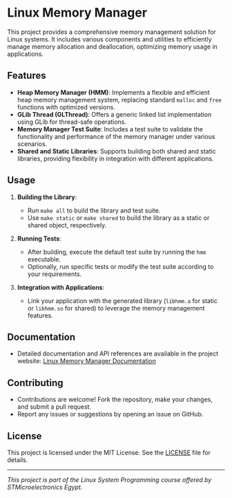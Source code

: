# Linux Memory Manager

This project provides a comprehensive memory management solution for Linux systems. It includes various components and utilities to efficiently manage memory allocation and deallocation, optimizing memory usage in applications.

## Features
- **Heap Memory Manager (HMM)**: Implements a flexible and efficient heap memory management system, replacing standard `malloc` and `free` functions with optimized versions.
- **GLib Thread (GLThread)**: Offers a generic linked list implementation using GLib for thread-safe operations.
- **Memory Manager Test Suite**: Includes a test suite to validate the functionality and performance of the memory manager under various scenarios.
- **Shared and Static Libraries**: Supports building both shared and static libraries, providing flexibility in integration with different applications.

## Usage
1. **Building the Library**:
   - Run `make all` to build the library and test suite.
   - Use `make static` or `make shared` to build the library as a static or shared object, respectively.

2. **Running Tests**:
   - After building, execute the default test suite by running the `hmm` executable.
   - Optionally, run specific tests or modify the test suite according to your requirements.

3. **Integration with Applications**:
   - Link your application with the generated library (`libhmm.a` for static or `libhmm.so` for shared) to leverage the memory management features.

## Documentation
- Detailed documentation and API references are available in the project website: [Linux Memory Manager Documentation](https://mahmoud-abdelraouf.github.io/STM_System-Programming-under-Linux/)

## Contributing
- Contributions are welcome! Fork the repository, make your changes, and submit a pull request.
- Report any issues or suggestions by opening an issue on GitHub.

## License
This project is licensed under the MIT License. See the [LICENSE](../LICENSE) file for details.

---

*This project is part of the Linux System Programming course offered by STMicroelectronics Egypt.*
